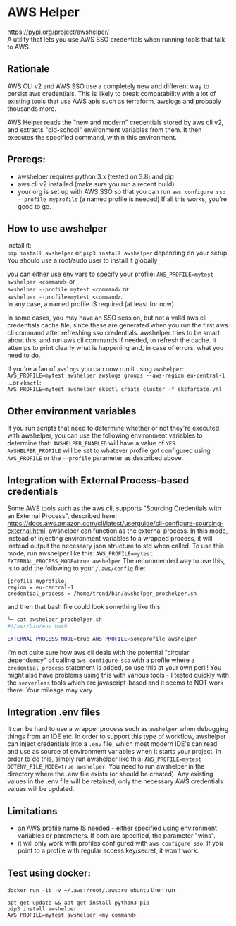 # AWS Helper

<https://pypi.org/project/awshelper/>   
A utility that lets you use AWS SSO credentials when running tools that talk to AWS.

## Rationale
AWS CLI v2 and AWS SSO use a completely new and different way to persist aws credentials.
This is likely to break compatability with a lot of existing tools that use AWS apis such as
terraform, awslogs and probably thousands more.

AWS Helper reads the "new and modern" credentials stored by aws cli v2, 
and extracts "old-school" environment variables from them. It then executes the specified command, within this environment.

## Prereqs:
- awshelper requires python 3.x (tested on 3.8) and pip
- aws cli v2 installed (make sure you run a recent build)
- your org is set up with AWS SSO so that you can run `aws configure sso --profile myprofile` (a named profile is needed)
If all this works, you're good to go.

## How to use awshelper 
install it:   
`pip install awshelper` or `pip3 install awshelper` depending on your setup. 
You should use a root/sudo user to install it globally

you can either use env vars to specify your profile:
`AWS_PROFILE=mytest awshelper <command>` or   
`awshelper --profile mytest <command>` or   
`awshelper --profile=mytest <command>`.   
In any case, a named profile IS required (at least for now)

In some cases, you may have an SSO session, but not a valid aws cli credentials cache file, 
since these are generated when you run the first aws cli command after refreshing sso credentials.
awshelper tries to be smart about this, and run aws cli commands if needed, to refresh the cache.
It attemps to print clearly what is happening and, in case of errors, what you need to do. 

If you're a fan of `awslogs` you can now run it using `awshelper`:   
`AWS_PROFILE=mytest awshelper awslogs groups --aws-region eu-central-1`     
...or `eksctl`:   
`AWS_PROFILE=mytest awshelper eksctl create cluster -f eksfargate.yml`   

## Other environment variables
If you run scripts that need to determine whether or not they're executed with awshelper, you can use the following environment variables to determine that:
`AWSHELPER_ENABLED` will have a value of `YES`.
`AWSHELPER_PROFILE` will be set to whatever profile got configured using `AWS_PROFILE` or the `--profile` parameter as described above.

## Integration with External Process-based credentials
Some AWS tools such as the aws cli, supports "Sourcing Credentials with an External Process", 
described here: <https://docs.aws.amazon.com/cli/latest/userguide/cli-configure-sourcing-external.html>.
awshelper can function as the external process. In this mode, instead of injecting environment variables to a wrapped process, 
it will instead output the necessary json structure to std when called. To use this mode, run awshelper like this:
`AWS_PROFILE=mytest EXTERNAL_PROCESS_MODE=true awshelper`
The recommended way to use this, is to add the following to your `/.aws/config` file:
```
[profile myprofile]
region = eu-central-1
credential_process = /home/trond/bin/awshelper_prochelper.sh
```

and then that bash file could look something like this:
```bash
╰─ cat awshelper_prochelper.sh 
#!/usr/bin/env bash

EXTERNAL_PROCESS_MODE=true AWS_PROFILE=someprofile awshelper
```

I'm not quite sure how aws cli deals with the potential "circular dependency" of 
calling `aws configure sso` with a profile where a `credential_process` statement is added, 
so use this at your own peril! You might also have problems using this with various tools - 
I tested quickly with the `serverless` tools which are javascript-based and it seems to NOT work there. 
Your mileage may vary


## Integration .env files
It can be hard to use a wrapper process such as `awshelper` when debugging things from an IDE etc.
In order to support this type of workflow, awshelper can inject credentials into a `.env` file, which most modern IDE's can read and use as source of environment variables when it starts your project.
In order to do this, simply run awshelper like this:
`AWS_PROFILE=mytest DOTENV_FILE_MODE=true awshelper`. You need to run awshelper in the directory where the .env file exists (or should be created). Any existing values in the .env file will be retained, only the necessary AWS credentials values will be updated.


## Limitations
- an AWS profile name IS needed - either specified using environment variables or parameters. If both are specified, the parameter "wins".
- it will only work with profiles configured with `aws configure sso`. If you point to a profile with regular access key/secret, it won't work.

## Test using docker:
`docker run -it -v ~/.aws:/root/.aws:ro ubuntu`
then run
```
apt-get update && apt-get install python3-pip
pip3 install awshelper 
AWS_PROFILE=mytest awshelper <my command>
```
